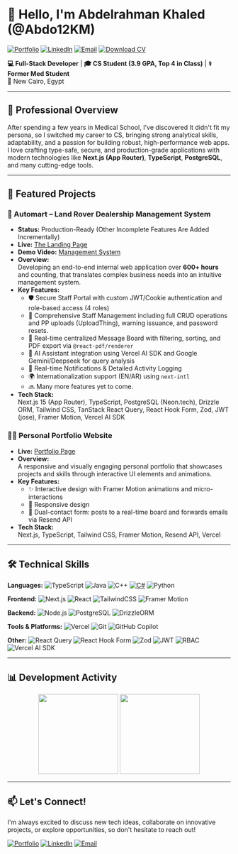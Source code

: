 # 👋 Hello, I'm Abdelrahman Khaled (@Abdo12KM)

[![Portfolio](https://img.shields.io/badge/Portfolio-%23000000.svg?style=for-the-badge&logo=vercel&logoColor=white)](https://abdok.vercel.app)
[![LinkedIn](https://img.shields.io/badge/LinkedIn-0077B5?style=for-the-badge&logo=linkedin&logoColor=white)](https://linkedin.com/in/abdo12k)
[![Email](https://img.shields.io/badge/Email-D14836?style=for-the-badge&logo=gmail&logoColor=white)](mailto:abdo12k@hotmail.com)
[![Download CV](https://img.shields.io/badge/CV-4CAF50?style=for-the-badge&logo=googleDrive&logoColor=white)](https://drive.google.com/file/d/1qgQ2StAQjO3qxvWbqQyrGxJQuC3LiUk6/view?usp=sharing)

**💻 Full-Stack Developer** | **🎓 CS Student (3.9 GPA, Top 4 in Class)** | **⚕️ Former Med Student**  
📍 New Cairo, Egypt

---

## 🚀 Professional Overview

After spending a few years in Medical School, I've discovered It didn't fit my persona, so I switched my career to CS, bringing strong analytical skills, adaptability, and a passion for building robust, high-performance web apps. I love crafting type-safe, secure, and production-grade applications with modern technologies like **Next.js (App Router)**, **TypeScript**, **PostgreSQL**, and many cutting-edge tools.

---

## 🚀 Featured Projects

### 🚗 Automart – Land Rover Dealership Management System
- **Status:** Production-Ready (Other Incomplete Features Are Added Incrementally)
- **Live:** [The Landing Page](https://automart.vercel.app)
- **Demo Video:** [Management System](https://drive.google.com/file/d/1MvmSjRxwgpY7-ySpULprTgdBNDLqoFgd/view?usp=sharing)
- **Overview:**  
  Developing an end-to-end internal web application over **600+ hours** and counting, that translates complex business needs into an intuitive management system.  
- **Key Features:**
  - 🛡️ Secure Staff Portal with custom JWT/Cookie authentication and role-based access (4 roles)
  - 👥 Comprehensive Staff Management including full CRUD operations and PP uploads (UploadThing), warning issuance, and password resets.
  - 💬 Real-time centralized Message Board with filtering, sorting, and PDF export via `@react-pdf/renderer`
  - 🤖 AI Assistant integration using Vercel AI SDK and Google Gemini/Deepseek for query analysis
  - 🔔 Real-time Notifications & Detailed Activity Logging
  - 🌍 Internationalization support (EN/AR) using `next-intl`
  - 🔜 Many more features yet to come.
- **Tech Stack:**  
  Next.js 15 (App Router), TypeScript, PostgreSQL (Neon.tech), Drizzle ORM, Tailwind CSS, TanStack React Query, React Hook Form, Zod, JWT (jose), Framer Motion, Vercel AI SDK

### 👨‍💻 Personal Portfolio Website
- **Live:** [Portfolio Page](https://abdok.vercel.app)  
- **Overview:**  
  A responsive and visually engaging personal portfolio that showcases projects and skills through interactive UI elements and animations.
- **Key Features:**
  - ✨ Interactive design with Framer Motion animations and micro-interactions
  - 📱 Responsive design
  - 📨 Dual-contact form: posts to a real-time board and forwards emails via Resend API
- **Tech Stack:**  
  Next.js, TypeScript, Tailwind CSS, Framer Motion, Resend API, Vercel

---

## 🛠️ Technical Skills

**Languages:** 
![TypeScript](https://img.shields.io/badge/TypeScript-3178C6?style=flat&logo=typescript&logoColor=white)
![Java](https://img.shields.io/badge/Java-007396?style=flat&logo=openjdk&logoColor=white)
![C++](https://img.shields.io/badge/C++-00599C?style=flat&logo=cplusplus&logoColor=white)
[![C#](https://custom-icon-badges.demolab.com/badge/C%23-%23239120.svg?logo=cshrp&logoColor=white)](#)
![Python](https://img.shields.io/badge/Python-3776AB?style=flat&logo=python&logoColor=white)


**Frontend:**
![Next.js](https://img.shields.io/badge/Next.js-000000?style=flat&logo=nextdotjs&logoColor=white)
![React](https://img.shields.io/badge/React-61DAFB?style=flat&logo=react&logoColor=black)
![TailwindCSS](https://img.shields.io/badge/TailwindCSS-06B6D4?style=flat&logo=tailwindcss&logoColor=white)
![Framer Motion](https://img.shields.io/badge/Framer%20Motion-0055FF?style=flat&logo=framer&logoColor=white)

**Backend:**
![Node.js](https://img.shields.io/badge/Node.js-339933?style=flat&logo=nodedotjs&logoColor=white)
![PostgreSQL](https://img.shields.io/badge/PostgreSQL-4169E1?style=flat&logo=postgresql&logoColor=white)
![DrizzleORM](https://img.shields.io/badge/Drizzle%20ORM-FF6600?style=flat)

**Tools & Platforms:**
![Vercel](https://img.shields.io/badge/Vercel-000000?style=flat&logo=vercel&logoColor=white)
![Git](https://img.shields.io/badge/Git-F05032?style=flat&logo=git&logoColor=white)
![GitHub Copilot](https://img.shields.io/badge/GitHub_Copilot-181717?style=flat&logo=github&logoColor=white)

**Other:**
![React Query](https://img.shields.io/badge/React_Query-FF4154?style=flat&logo=reactquery&logoColor=white)
![React Hook Form](https://img.shields.io/badge/React_Hook_Form-EC5990?style=flat&logo=reacthookform&logoColor=white)
![Zod](https://img.shields.io/badge/Zod-1A365D?style=flat&logo=zod&logoColor=white)
![JWT](https://img.shields.io/badge/JWT-000000?style=flat&logo=jsonwebtokens&logoColor=white)
![RBAC](https://img.shields.io/badge/RBAC-4A90E2?style=flat&logo=shield&logoColor=white)
![Vercel AI SDK](https://img.shields.io/badge/Vercel_AI_SDK-000000?style=flat&logo=vercel&logoColor=white)

---

## 📊 Development Activity

<div align="center">
  <img height="180em" src="https://abdo-readme.vercel.app/api?username=abdo12km&show_icons=true&theme=dark&hide_border=true&count_private=true">
  <img height="180em" src="https://abdo-readme.vercel.app/api/top-langs/?username=abdo12km&layout=compact&theme=dark&hide_border=true">
</div>

---

## 📫 Let's Connect!

I'm always excited to discuss new tech ideas, collaborate on innovative projects, or explore opportunities, so don't hesitate to reach out!
 
[![Portfolio](https://img.shields.io/badge/Portfolio-%23000000.svg?style=for-the-badge&logo=vercel&logoColor=white)](https://abdok.vercel.app)
[![LinkedIn](https://img.shields.io/badge/LinkedIn-0077B5?style=for-the-badge&logo=linkedin&logoColor=white)](https://linkedin.com/in/abdo12k)
[![Email](https://img.shields.io/badge/Email-D14836?style=for-the-badge&logo=gmail&logoColor=white)](mailto:abdo12k@hotmail.com)
